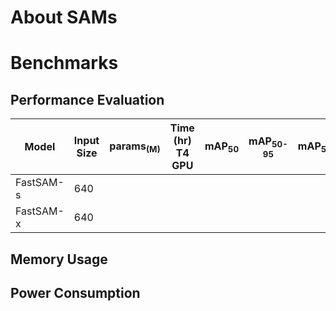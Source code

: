 # About SAMs
# Benchmarks
## Performance Evaluation

|  Model     |  Input Size     |  params<sub>(M)     | Time (hr)<br>T4 GPU   |  mAP<sub>50     |  mAP<sub>50-95     |  mAP<sub>50(M)     |  mAP<sub>50-95(M)     | Pre-built Models   |
|------------|------------|-------|-----------------|-----------------|--------------------|--------------------|--------------------|--------------------|
| FastSAM-s    | 640 |       |             |             |                |    |     |[[ONNX]](https://itriaihub.blob.core.windows.net/modelzoo/Instance-Segmentation/SAMs/FastSAM-s.onnx) |
| FastSAM-x    | 640 |       |             |             |                |    |     |[[ONNX]](https://itriaihub.blob.core.windows.net/modelzoo/Instance-Segmentation/SAMs/FastSAM-x.onnx) |

## Memory Usage
## Power Consumption
